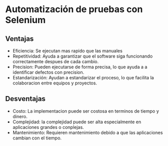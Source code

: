 # Automatización de pruebas con Selenium

## Ventajas

- Eficiencia: Se ejecutan mas rapido que las manuales
- Repetitividad: Ayuda a garantizar que el software siga funcionando correctamente despues de cada cambio.
- Precision: Pueden ejecutarse de forma precisa, lo que ayuda a a identificar defectos con precision.
- Estandarización: Ayudan a estandarizar el proceso, lo que facilita la colaboracion entre equipos y proyectos.

## Desventajas 

- Costo: La implementacion puede ser costosa en terminos de tiempo y dinero.
- Complejidad: la complejidad puede ser alta especialmente en aplicaciones grandes o conplejas.
- Mantenimiento: Requieren mantenimiento debido a que las aplicaciones cambian con el tiempo.


